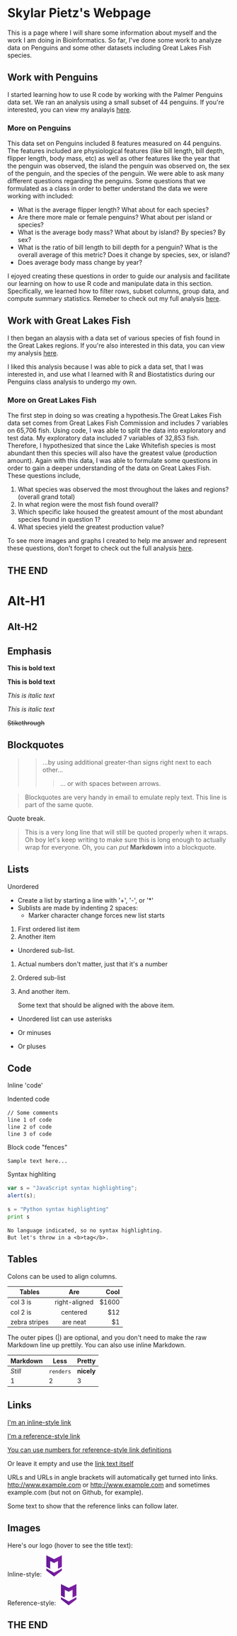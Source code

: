 # Skylar Pietz's Webpage 

This is a page where I will share some information about myself and the work I am doing in Bioinformatics. So far, I've done some work to analyze data on Penguins and some other datasets including Great Lakes Fish species. 

## Work with Penguins 

I started learning how to use R code by working with the Palmer Penguins data set. We ran an analysis using a small subset of 44 penguins. If you're interested, you can view my analayis [here](https://s-pietz.github.io/BioStatisticsAnalysis/Penguins_Analysis2_1_17.html).

### More on Penguins
This data set on Penguins included 8 features measured on 44 penguins. The features included are physiological features (like bill length, bill depth, flipper length, body mass, etc) as well as other features like the year that the penguin was observed, the island the penguin was observed on, the sex of the penguin, and the species of the penguin. We were able to ask many different questions regarding the penguins. Some questions that we formulated as a class in order to better understand the data we were working with included:
+ What is the average flipper length? What about for each species?
+ Are there more male or female penguins? What about per island or species?
+ What is the average body mass? What about by island? By species? By sex?
+ What is the ratio of bill length to bill depth for a penguin? What is the overall average of this metric? Does it change by species, sex, or island?
+ Does average body mass change by year?

I ejoyed creating these questions in order to guide our analysis and facilitate our learning on how to use R code and manipulate data in this section. Specifically, we learned how to filter rows, subset columns, group data, and compute summary statistics. Remeber to check out my full analysis [here](https://s-pietz.github.io/BioStatisticsAnalysis/Penguins_Analysis2_1_17.html).

## Work with Great Lakes Fish

I then began an alaysis with a data set of various species of fish found in the Great Lakes regions. If you're also interested in this data, you can view my analysis [here](https://s-pietz.github.io/BioStatisticsAnalysis/GreatLakesFish.html). 

I liked this analysis because I was able to pick a data set, that I was interested in, and use what I learned with R and Biostatistics during our Penguins class analysis to undergo my own. 

### More on Great Lakes Fish
The first step in doing so was creating a hypothesis.The Great Lakes Fish data set comes from Great Lakes Fish Commission and includes 7 variables on 65,706 fish. Using code, I was able to split the data into exploratory and test data. My exploratory data included 7 variables of 32,853 fish. Therefore, I hypothesized that since the Lake Whitefish species is most abundant then this species will also have the greatest value (production amount). Again with this data, I was able to formulate some questions in order to gain a deeper understanding of the data on Great Lakes Fish. These questions include,
1. What species was observed the most throughout the lakes and regions? (overall grand total)
2. In what region were the most fish found overall?
3. Which specific lake housed the greatest amount of the most abundant species found in question 1?
4. What species yield the greatest production value?

To see more images and graphs I created to help me answer and represent these questions, don't forget to check out the full analysis [here](https://s-pietz.github.io/BioStatisticsAnalysis/GreatLakesFish.html). 


## THE END









Alt-H1
======

Alt-H2
------

## Emphasis 

**This is bold text**

__This is bold text__

*This is italic text*

_This is italic text_

~~Stikethrough~~

## Blockquotes

>> ...by using additional greater-than signs right next to each other...
>>> ... or with spaces between arrows. 

> Blockquotes are very handy in email to emulate reply text.
> This line is part of the same quote.

Quote break.

> This is a very long line that will still be quoted properly when it wraps. Oh boy let's keep writing to make sure this is long enough to actually wrap for everyone. Oh, you can *put* **Markdown** into a blockquote. 

## Lists 

Unordered

+ Create a list by starting a line with '+', '-', or '*'
+ Sublists are made by indenting 2 spaces:
  - Marker character change forces new list starts 
    
1. First ordered list item
2. Another item
  * Unordered sub-list. 
1. Actual numbers don't matter, just that it's a number
  1. Ordered sub-list
4. And another item.  
   
   Some text that should be aligned with the above item.

* Unordered list can use asterisks
- Or minuses
+ Or pluses

## Code

Inline 'code'

Indented code 

    // Some comments 
    line 1 of code
    line 2 of code
    line 3 of code
 
Block code "fences"

```
Sample text here...
```

Syntax highliting

```javascript
var s = "JavaScript syntax highlighting";
alert(s);
```
 
```python
s = "Python syntax highlighting"
print s
```
 
```
No language indicated, so no syntax highlighting. 
But let's throw in a <b>tag</b>.
```

## Tables

Colons can be used to align columns.

| Tables        | Are           | Cool  |
| ------------- |:-------------:| -----:|
| col 3 is      | right-aligned | $1600 |
| col 2 is      | centered      |   $12 |
| zebra stripes | are neat      |    $1 |

The outer pipes (|) are optional, and you don't need to make the raw Markdown line up prettily. You can also use inline Markdown.

Markdown | Less | Pretty
--- | --- | ---
*Still* | `renders` | **nicely**
1 | 2 | 3

## Links

[I'm an inline-style link](https://www.google.com)

[I'm a reference-style link][Arbitrary case-insensitive reference text]

[You can use numbers for reference-style link definitions][1]

Or leave it empty and use the [link text itself]

URLs and URLs in angle brackets will automatically get turned into links. 
http://www.example.com or <http://www.example.com> and sometimes 
example.com (but not on Github, for example).

Some text to show that the reference links can follow later.

[arbitrary case-insensitive reference text]: https://www.mozilla.org
[1]: http://slashdot.org
[link text itself]: http://www.reddit.com

## Images

Here's our logo (hover to see the title text):

Inline-style: 
![alt text](https://github.com/adam-p/markdown-here/raw/master/src/common/images/icon48.png "Logo Title Text 1")

Reference-style: 
![alt text][logo]

[logo]: https://github.com/adam-p/markdown-here/raw/master/src/common/images/icon48.png "Logo Title Text 2"

## THE END
